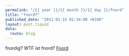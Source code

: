 ```yaml
---
permalink: "/{{ year }}/{{ month }}/{{ day }}/fnord"
title: "fnord?"
published_date: "2011-01-15 01:34:00 +0100"
layout: post.liquid
data:
  route: blog
---
```

fnordig? WTF ist fnord? [Fnord](http://de.wikipedia.org/wiki/Fnord)
